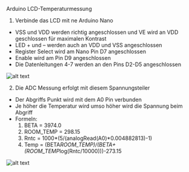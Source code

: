 Arduino LCD-Temperaturmessung

1.  Verbinde das LCD mit ne Arduino Nano
  - VSS und VDD werden richtig angeschlossen und VE wird an VDD geschlossen für maximalen Kontrast
  - LED + und – werden auch an VDD und VSS angeschlossen
  - Register Select wird am Nano Pin D7 angeschlossen
  - Enable wird am Pin D9 angeschlossen
  - Die Datenleitungen 4-7 werden an den Pins D2-D5 angeschlossen
  
  
  
![alt text](https://github.com/wrusl/arduino_lcd_temp/blob/master/16x2-LCD-Pinout.png)

2.	Die ADC Messung erfolgt mit diesem Spannungsteiler
  - Der Abgriffs Punkt wird mit dem A0 Pin verbunden
  - Je höher die Temperatur wird umso höher wird die Spannung beim Abgriff
  - Formeln: 
    1.  BETA = 3974.0 
    2.  ROOM_TEMP = 298.15
    3.  Rntc = 1000*(5/(analogRead(A0)*0.004882813)-1)
    4.  Temp = (BETA*ROOM_TEMP)/(BETA+(ROOM_TEMP*log(Rntc/10000)))-273.15

![alt text](https://github.com/wrusl/arduino_lcd_temp/blob/master/OjfnSxN18h7TjkffS5xJhDcOfJj2CTi1EGoDweNLQ5AvsGWBWdLWxhUtqO5IwLuvrZGv2HNfvHIMET8UY7cltmUzMXpKL7ZVA_4WqjVK.jpg)
